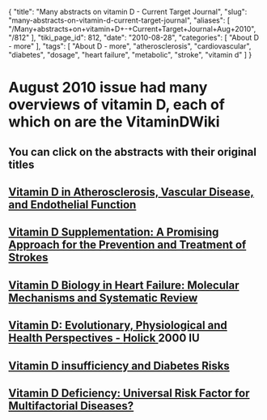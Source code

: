{
    "title": "Many abstracts on vitamin D - Current Target Journal",
    "slug": "many-abstracts-on-vitamin-d-current-target-journal",
    "aliases": [
        "/Many+abstracts+on+vitamin+D+-+Current+Target+Journal+Aug+2010",
        "/812"
    ],
    "tiki_page_id": 812,
    "date": "2010-08-28",
    "categories": [
        "About D - more"
    ],
    "tags": [
        "About D - more",
        "atherosclerosis",
        "cardiovascular",
        "diabetes",
        "dosage",
        "heart failure",
        "metabolic",
        "stroke",
        "vitamin d"
    ]
}


# August 2010 issue had many overviews of vitamin D, each of which on are the VitaminDWiki

## You can click on the abstracts with their original titles

## [Vitamin D in Atherosclerosis, Vascular Disease, and Endothelial Function](/tags/vitamin-d-in-atherosclerosis-vascular-disease-and-endothelial-function.html)

## [Vitamin D Supplementation: A Promising Approach for the Prevention and Treatment of Strokes](/tags/vitamin-d-supplementation-a-promising-approach-for-the-prevention-and-treatment-of-strokes.html)

## [Vitamin D Biology in Heart Failure: Molecular Mechanisms and Systematic Review](/tags/vitamin-d-biology-in-heart-failure-molecular-mechanisms-and-systematic-review.html)

## [Vitamin D: Evolutionary, Physiological and Health Perspectives -  **Holick** ](/tags/vitamin-d-evolutionary-physiological-and-health-perspectives-holick.html) 2000 IU

## [Vitamin D insufficiency and Diabetes Risks](/tags/vitamin-d-insufficiency-and-diabetes-risks.html)

## [Vitamin D Deficiency: Universal Risk Factor for Multifactorial Diseases?](/tags/vitamin-d-deficiency-universal-risk-factor-for-multifactorial-diseases.html)